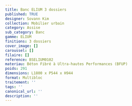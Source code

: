 ```yaml
---
title: Banc ELIUM 3 dossiers 
published: TRUE
designer: Sovann Kim
collection: Mobilier urbain
category: Assise
sub_category: Banc
gamme: ELIUM
finitions: 3 dossiers
cover_image: []
caroussel: []
filaire: []
reference: BSELIUM0102
materiau: Béton Fibré à Ultra-hautes Performances (BFUP)
poids: 291
dimensions: L1800 x P544 x H944
format: Multibloc
traitement: ''
tags: ''
canonical_url: ''
description: ''
---
```


